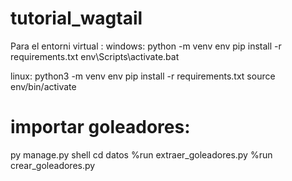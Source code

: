 # tutorial_wagtail
Para el entorni virtual :
windows: python -m venv env
         pip install -r requirements.txt
         env\Scripts\activate.bat

linux:  python3 -m venv env
        pip install -r requirements.txt
        source env/bin/activate
        
# importar goleadores:
py manage.py shell
cd datos
%run extraer_goleadores.py
%run crear_goleadores.py



